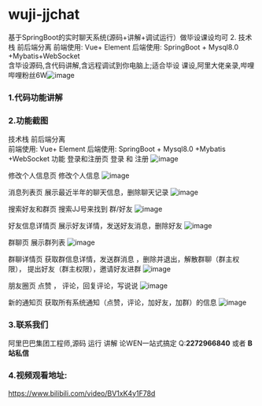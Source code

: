 # wuji-jjchat
基于SpringBoot的实时聊天系统(源码+讲解+调试运行）做毕设课设均可 2. 技术栈    前后端分离         前端使用:  Vue+ Element  后端使用:  SpringBoot + Mysql8.0 +Mybatis+WebSocket  
含毕设源码,含代码讲解,含远程调试到你电脑上;适合毕设 课设,阿里大佬亲录,哔哩哔哩粉丝6W![image](https://github.com/root121toor/wujimallv1/assets/65600595/0ba5a02d-c381-469d-bc49-b5523659f6fb)


### 1.代码功能讲解
 

### 2.功能截图
 技术栈 
    前后端分离  
      前端使用:  Vue+ Element
     后端使用:  SpringBoot + Mysql8.0 +Mybatis +WebSocket
 功能
  登录和注册页
 登录 和 注册
 ![image](https://github.com/root121toor/wuji-car-rent/assets/65600595/ad0924d3-f6cb-4bde-ba18-72be68c93bec)

修改个人信息页
  修改个人信息
  ![image](https://github.com/root121toor/wuji-car-rent/assets/65600595/93f2f1eb-aa1f-4ec4-9540-e6933112866f)

消息列表页
 展示最近半年的聊天信息，删除聊天记录
 ![image](https://github.com/root121toor/wuji-car-rent/assets/65600595/11e4f913-05c2-4cf1-8e44-00f8b9305b69)

搜索好友和群页
  搜索JJ号来找到  群/好友
  ![image](https://github.com/root121toor/wuji-car-rent/assets/65600595/a3c505c3-dadc-4d10-9eef-38ec87718f12)

好友信息详情页
  展示好友详情，发送好友消息，删除好友
  ![image](https://github.com/root121toor/wuji-car-rent/assets/65600595/2adeac3a-1af7-415d-a6fe-58c5ccb97de9)

群聊页
  展示群列表
  ![image](https://github.com/root121toor/wuji-car-rent/assets/65600595/52e443a3-8376-41d0-b30b-ae6bbef22af7)

群聊详情页
  获取群信息详情，发送群消息 ，删除并退出，解散群聊（群主权限），
提出好友（群主权限），邀请好友进群
![image](https://github.com/root121toor/wuji-car-rent/assets/65600595/ed801e5c-26d9-4f6c-959f-6bf935c4a920)

朋友圈页
  点赞 ， 评论，回复评论，写说说
  ![image](https://github.com/root121toor/wuji-car-rent/assets/65600595/9c1f7cad-2a7e-4d27-aeef-4ba42df866ce)

新的通知页
  获取所有系统通知（点赞，评论，加好友，加群）的信息
![image](https://github.com/root121toor/wuji-car-rent/assets/65600595/a86a5adf-4c5f-4a65-af9e-b4c1cc5a1c6d)




### 3.联系我们
  阿里巴巴集团工程师,源码 运行 讲解 论WEN一站式搞定
  Q:**2272966840** 或者 **B站私信**
### 4.视频观看地址:
 https://www.bilibili.com/video/BV1xK4y1F78d 
 



